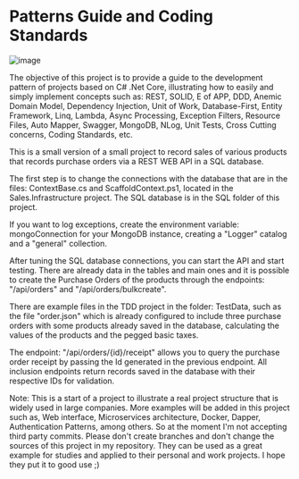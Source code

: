 # Patterns Guide and Coding Standards

![image](https://user-images.githubusercontent.com/42974994/127151809-7862c7cb-0bb8-42ee-8df4-a31e314de73c.png)

The objective of this project is to provide a guide to the development pattern of projects based on C# .Net Core, illustrating how to easily and simply implement concepts such as: REST, SOLID, E of APP, DDD, Anemic Domain Model, Dependency Injection, Unit of Work, Database-First, Entity Framework, Linq, Lambda, Async Processing, Exception Filters, Resource Files, Auto Mapper, Swagger, MongoDB, NLog, Unit Tests, Cross Cutting concerns, Coding Standards, etc.

This is a small version of a small project to record sales of various products that records purchase orders via a REST WEB API in a SQL database.

The first step is to change the connections with the database that are in the files: ContextBase.cs and ScaffoldContext.ps1, located in the Sales.Infrastructure project. The SQL database is in the SQL folder of this project.

If you want to log exceptions, create the environment variable: mongoConnection for your MongoDB instance, creating a "Logger" catalog and a "general" collection.

After tuning the SQL database connections, you can start the API and start testing. There are already data in the tables and main ones and it is possible to create the Purchase Orders of the products through the endpoints: "/api/orders" and "/api/orders/bulkcreate".

There are example files in the TDD project in the folder: TestData, such as the file "order.json" which is already configured to include three purchase orders with some products already saved in the database, calculating the values ​​of the products and the pegged basic taxes.

The endpoint: ​"/api​/orders​/{id}​/receipt" allows you to query the purchase order receipt by passing the Id generated in the previous endpoint. All inclusion endpoints return records saved in the database with their respective IDs for validation.

Note: This is a start of a project to illustrate a real project structure that is widely used in large companies. More examples will be added in this project such as, Web interface, Microservices architecture, Docker, Dapper, Authentication Patterns, among others. So at the moment I'm not accepting third party commits. Please don't create branches and don't change the sources of this project in my repository. They can be used as a great example for studies and applied to their personal and work projects. I hope they put it to good use ;)
